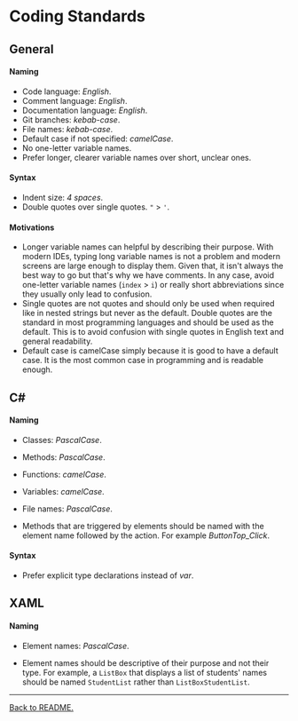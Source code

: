 # Coding Standards

## General

#### Naming
-   Code language: _English_.
-   Comment language: _English_.
-   Documentation language: _English_.
-   Git branches: _kebab-case_.
-   File names: _kebab-case_.
-   Default case if not specified: _camelCase_.
-   No one-letter variable names.
-   Prefer longer, clearer variable names over short, unclear ones.

#### Syntax
-   Indent size: _4 spaces_.
-   Double quotes over single quotes. `"` > `'`.

#### Motivations
-   Longer variable names can helpful by describing their purpose. With modern IDEs, typing long variable names is not a problem and modern screens are large enough to display them. Given that, it isn't always the best way to go but that's why we have comments. In any case, avoid one-letter variable names (`index` > `i`) or really short abbreviations since they usually only lead to confusion.
-   Single quotes are not quotes and should only be used when required like in nested strings but never as the default. Double quotes are the standard in most programming languages and should be used as the default. This is to avoid confusion with single quotes in English text and general readability.
-   Default case is camelCase simply because it is good to have a default case. It is the most common case in programming and is readable enough.

## C#

#### Naming
-   Classes: _PascalCase_.
-   Methods: _PascalCase_.
-   Functions: _camelCase_.
-   Variables: _camelCase_.
-   File names: _PascalCase_.

-   Methods that are triggered by elements should be named with the element name followed by the action. For example _ButtonTop\_Click_.

#### Syntax
-   Prefer explicit type declarations instead of _var_.

## XAML

#### Naming
-   Element names: _PascalCase_.

-   Element names should be descriptive of their purpose and not their type. For example, a `ListBox` that displays a list of students' names should be named `StudentList` rather than `ListBoxStudentList`. 

---

[Back to README.](../README.md)
